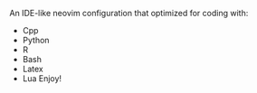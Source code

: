 An IDE-like neovim configuration that optimized for coding with:
- Cpp
- Python
- R
- Bash
- Latex
- Lua
Enjoy!
